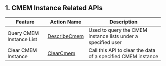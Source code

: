 ## 1. CMEM Instance Related APIs

| Feature | Action Name | Description |
|---------|---------|---------|
| Query CMEM Instance List | [DescribeCmem](http://www.qcloud.com/doc/api/261/%E6%9F%A5%E8%AF%A2CMEM%E5%AE%9E%E4%BE%8B%E5%88%97%E8%A1%A8) | Used to query the CMEM instance lists under a specified user |
| Clear CMEM Instance | [ClearCmem](http://www.qcloud.com/doc/api/261/%E6%B8%85%E7%A9%BACMEM%E5%AE%9E%E4%BE%8B) | Call this API to clear the data of a specified CMEM instance |

